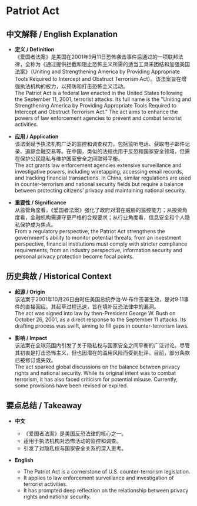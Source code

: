 # Patriot Act

## 中文解释 / English Explanation

* **定义 / Definition**  
  《爱国者法案》是美国在2001年9月11日恐怖袭击事件后通过的一项联邦法律，全称为《通过提供拦截和阻止恐怖主义所需的适当工具来团结和加强美国法案》（Uniting and Strengthening America by Providing Appropriate Tools Required to Intercept and Obstruct Terrorism Act）。该法案旨在增强执法机构的权力，以预防和打击恐怖主义活动。  
  The Patriot Act is a federal law enacted in the United States following the September 11, 2001, terrorist attacks. Its full name is the "Uniting and Strengthening America by Providing Appropriate Tools Required to Intercept and Obstruct Terrorism Act." The act aims to enhance the powers of law enforcement agencies to prevent and combat terrorist activities.

* **应用 / Application**  
  该法案赋予执法机构广泛的监控和调查权力，包括监听电话、获取电子邮件记录、追踪金融交易等。在中国，类似的法规也用于反恐和国家安全领域，但需在保护公民隐私与维护国家安全之间取得平衡。  
  The act grants law enforcement agencies extensive surveillance and investigative powers, including wiretapping, accessing email records, and tracking financial transactions. In China, similar regulations are used in counter-terrorism and national security fields but require a balance between protecting citizens' privacy and maintaining national security.

* **重要性 / Significance**  
  从监管角度看，《爱国者法案》强化了政府对潜在威胁的监控能力；从投资角度看，金融机构需遵守更严格的合规要求；从行业角度看，信息安全和个人隐私保护成为焦点。  
  From a regulatory perspective, the Patriot Act strengthens the government's ability to monitor potential threats; from an investment perspective, financial institutions must comply with stricter compliance requirements; from an industry perspective, information security and personal privacy protection become focal points.

## 历史典故 / Historical Context

* **起源 / Origin**  
  该法案于2001年10月26日由时任美国总统乔治·W·布什签署生效，是对9·11事件的直接回应。其起草过程迅速，旨在填补反恐法律中的漏洞。  
  The act was signed into law by then-President George W. Bush on October 26, 2001, as a direct response to the September 11 attacks. Its drafting process was swift, aiming to fill gaps in counter-terrorism laws.

* **影响 / Impact**  
  该法案在全球范围内引发了关于隐私权与国家安全之间平衡的广泛讨论。尽管其初衷是打击恐怖主义，但也因潜在的滥用风险而受到批评。目前，部分条款已被修订或失效。  
  The act sparked global discussions on the balance between privacy rights and national security. While its original intent was to combat terrorism, it has also faced criticism for potential misuse. Currently, some provisions have been revised or expired.

## 要点总结 / Takeaway

* **中文**  
  - 《爱国者法案》是美国反恐法律的核心之一。  
  - 适用于执法机构对恐怖活动的监控和调查。  
  - 引发了对隐私权与国家安全关系的深入思考。

* **English**  
  - The Patriot Act is a cornerstone of U.S. counter-terrorism legislation.  
  - It applies to law enforcement surveillance and investigation of terrorist activities.  
  - It has prompted deep reflection on the relationship between privacy rights and national security.